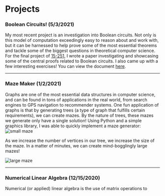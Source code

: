 # Projects

### Boolean Circuits! (5/3/2021)
My most recent project is an investigation into Boolean circuits. Not only is this model of computation exceedingly easy to reason about and work with, but it can be harnessed to help prove some of the most essential theorems and tackle some of the biggest questions in theoretical computer science. For the final project of [15-251](http://www.cs.cmu.edu/~15251/), I wrote a paper investigating and showcasing some of the central proofs related to Boolean circuits. I also came up with a few interesting exercises! You can view the document [here](http://torink.me/SERVER/Boolean%20Circuits!.pdf).
* * *
### Maze Maker (1/2/2021) 
Graphs are one of the most essential data structures in computer science, and can be found in tons of applications in the real world, from search engines to GPS navigation to recommender systems. One fun application of graphs is that by generating trees (a type of graph that fulfills certain requirements), we can create mazes. By the nature of trees, these mazes we generate only have a single solution! Using Python and a simple graphics library, I was able to quickly implement a maze generator:
![small maze](http://torink.me/images/small-maze.png)

As we increase the number of vertices in our tree, we increase the size of the maze. In a matter of minutes, we can create mind-bogglingly large mazes!

![large maze](http://torink.me/images/large-maze.png)

* * *
### Numerical Linear Algebra (12/15/2020)
Numerical (or applied) linear algebra is the use of matrix operations to 

<!--stackedit_data:
eyJoaXN0b3J5IjpbNzc4Nzc0NDI5LDEwMjI3OTE0MDIsMTIwNT
E2NzIxLC0xNzg5NjUxOTYzXX0=
-->